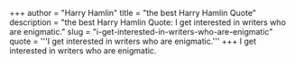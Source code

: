 +++
author = "Harry Hamlin"
title = "the best Harry Hamlin Quote"
description = "the best Harry Hamlin Quote: I get interested in writers who are enigmatic."
slug = "i-get-interested-in-writers-who-are-enigmatic"
quote = '''I get interested in writers who are enigmatic.'''
+++
I get interested in writers who are enigmatic.
